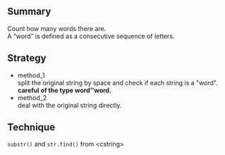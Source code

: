## Summary  
Count how many words there are.  
A “word” is defined as a consecutive sequence of letters.  

## Strategy  
- method_1  
split the original string by space and check if each string is a "word".  
**careful of the type word''word.**  
- method_2  
deal with the original string directly.  

## Technique  
`substr()` and `str.find()` from \<cstring\>
